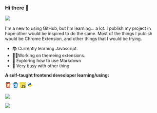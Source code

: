 ### Hi there 👋 
<a href="#">
    <img src="https://komarev.com/ghpvc/?username=BetaTester41&color=blue&style=flat-square">
</a>


I'm a new to using GitHub, but I'm learning... a lot. I publish my project in hope other would be inspired to do the same. Most of the things I publish would be Chrome Extension, and other things that I would be trying.

- 📚 Currently learning Javascript.
- 👷‍♂️Working on themeing extensions.
- 🔎 Exploring how to use Markdown
- 🏢 Very busy with other thing.

**A self-taught frontend deveoloper learning/using:**

<code><img height="20" src="https://github.com/github/explore/blob/main/topics/html/html.png?raw=true"></code>
<code><img height="20" src="https://github.com/github/explore/blob/main/topics/css/css.png?raw=true"></code>
<code><img height="20" src="https://github.com/github/explore/blob/main/topics/javascript/javascript.png?raw=true"></code>
<code><img height="20" src="https://github.com/github/explore/blob/main/topics/python/python.png?raw=true"></code>

<a href="https://github.com/BetaTester41/BetaTester41">
  <img align="center" src="https://github-readme-stats.vercel.app/api?username=BetaTester41&show_icons=true&bg_color=0d1117&text_color=58a6ff&hide_border=true&icon_color=2f80ed" />
</a>

![](https://hit.yhype.me/github/profile?user_id=76068161)
